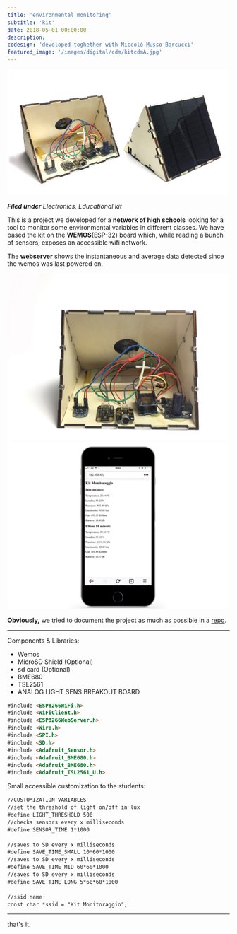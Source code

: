 ```yaml
---
title: 'environmental monitoring'
subtitle: 'kit'
date: 2018-05-01 00:00:00
description:
codesign: 'developed toghether with Niccolò Musso Barcucci'
featured_image: '/images/digital/cdm/kitcdmA.jpg'
---
```


![](/images/digital/cdm/kitcdmA.jpg)

_**Filed under** Electronics, Educational kit_

This is a project we developed for a **network of high schools** looking for a tool to monitor some environmental variables in different classes.
We have based the kit on the **WEMOS**(ESP-32) board which, while reading a bunch of sensors, exposes an accessible wifi network.

The **webserver** shows the instantaneous and average data detected since the wemos was last powered on.

<div class="gallery" data-columns="2">
	<img src="/images/digital/cdm/2.jpg">
	<img src="/images/digital/cdm/3.jpg">
</div>

**Obviously,** we tried to document the project as much as possible in a [repo](https://github.com/techlabtl/KitMonitorScuola).

---

Components & Libraries:

* Wemos
* MicroSD Shield (Optional)
* sd card (Optional)
* BME680
* TSL2561
* ANALOG LIGHT SENS BREAKOUT BOARD



```html
#include <ESP8266WiFi.h>
#include <WiFiClient.h>
#include <ESP8266WebServer.h>
#include <Wire.h>
#include <SPI.h>
#include <SD.h>
#include <Adafruit_Sensor.h>
#include <Adafruit_BME680.h>
#include <Adafruit_BME680.h>
#include <Adafruit_TSL2561_U.h>
```


Small accessible customization to the students:
```html
//CUSTOMIZATION VARIABLES
//set the threshold of light on/off in lux
#define LIGHT_THRESHOLD 500
//checks sensors every x milliseconds
#define SENSOR_TIME 1*1000

//saves to SD every x milliseconds
#define SAVE_TIME_SMALL 10*60*1000
//saves to SD every x milliseconds
#define SAVE_TIME_MID 60*60*1000
//saves to SD every x milliseconds
#define SAVE_TIME_LONG 5*60*60*1000

//ssid name
const char *ssid = "Kit Monitoraggio";
```

---

that's it.
